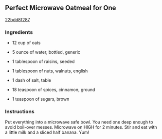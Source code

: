 ## Perfect Microwave Oatmeal for One

[22bdd8f287](http://www.food.com/recipe/perfect-microwave-oatmeal-for-one-412086)

### Ingredients

 - 12 cup of oats

 - 5 ounce of water, bottled, generic

 - 1 tablespoon of raisins, seeded

 - 1 tablespoon of nuts, walnuts, english

 - 1 dash of salt, table

 - 18 teaspoon of spices, cinnamon, ground

 - 1 teaspoon of sugars, brown

### Instructions

Put everything into a microwave safe bowl. You need one deep enough to avoid boil-over messes. Microwave on HIGH for 2 minutes. Stir and eat with a little milk and a sliced half banana. Yum!
